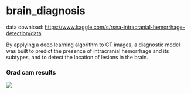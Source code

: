 # brain_diagnosis

data download: https://www.kaggle.com/c/rsna-intracranial-hemorrhage-detection/data

By applying a deep learning algorithm to CT images, a diagnostic model was built to predict the presence of intracranial hemorrhage and its subtypes, and to detect the location of lesions in the brain.

### Grad cam results

![](https://github.com/yebiny/Diagnosis-brain-CTimages/blob/master/imgs/gradcam.png?raw=true)
